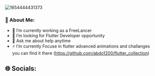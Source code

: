 ![1654444431373](https://user-images.githubusercontent.com/50383579/215475508-fe6f8a07-ebcb-49cd-858f-d0fe9c820c45.jpg)

### 💫 About Me:

- 🔭 I’m currently working as a FreeLancer
- 🤔 I’m looking for Flutter Developer opportunity  
- 💬 Ask me about help anytime 
- ⚡ I’m currently Focuse in flutter advanced animations and challanges you can find it there (https://github.com/abdo1200/flutter_collection)

## 🌐 Socials:
